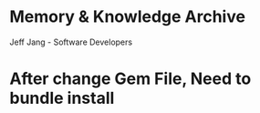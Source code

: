# Memory & Knowledge Archive 
Jeff Jang - Software Developers

# After change Gem File, Need to bundle install

